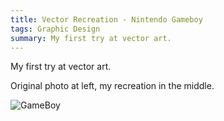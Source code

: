 ```yaml
---
title: Vector Recreation - Nintendo Gameboy
tags: Graphic Design
summary: My first try at vector art.
---
```


My first try at vector art.

Original photo at left, my recreation in the middle.

![GameBoy](/img/Vector-Gameboy/gameboy.png)
